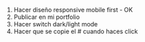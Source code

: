 1. Hacer diseño responsive mobile first - OK
2. Publicar en mi portfolio
3. Hacer switch dark/light mode
4. Hacer que se copie el # cuando haces click
